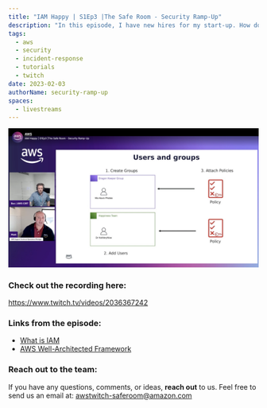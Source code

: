 ```yaml
---
title: "IAM Happy | S1Ep3 |The Safe Room - Security Ramp-Up"
description: "In this episode, I have new hires for my start-up. How do I set them up with the right permissions? We cover the basics of IAM and the considerations you should take when creating users, groups and roles. We also discuss access keys."
tags:
  - aws
  - security
  - incident-response
  - tutorials
  - twitch
date: 2023-02-03
authorName: security-ramp-up
spaces:
  - livestreams
---
```


![Screenshot from the stream](images/episode-3.png)


### Check out the recording here:

https://www.twitch.tv/videos/2036367242 


### Links from the episode:

- [What is IAM](https://docs.aws.amazon.com/IAM/latest/UserGuide/introduction.html)
- [AWS Well-Architected Framework](https://docs.aws.amazon.com/IAM/latest/UserGuide/id_credentials_access-keys.html)


### Reach out to the team:

If you have any questions, comments, or ideas, **reach out** to us. Feel free to send us an email at: [awstwitch-saferoom@amazon.com](mailto:awstwitch-saferoom@amazon.com)

